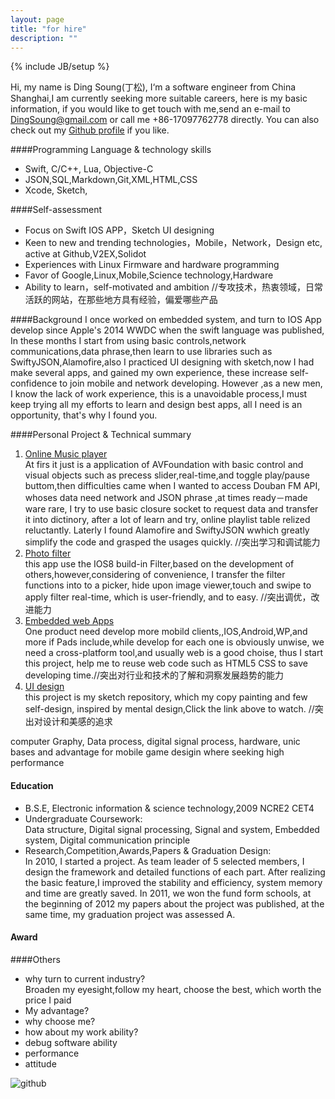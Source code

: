 ```yaml
---
layout: page
title: "for hire"
description: ""
---
```

{% include JB/setup %}

Hi, my name is Ding Soung(丁松), I‘m a software engineer from China Shanghai,I am currently seeking more suitable careers, here is my basic information, if you would like to get touch with me,send an e-mail to [DingSoung@gmail.com](mailto://DingSoung@gmail.com) or call me +86-17097762778 directly. You can also check out my [Github profile](https://github.com/DingSoung) if you like.

####Programming Language & technology skills

* Swift, C/C++, Lua, Objective-C
* JSON,SQL,Markdown,Git,XML,HTML,CSS
* Xcode, Sketch,

####Self-assessment
* Focus on Swift IOS APP，Sketch UI designing
* Keen to new and trending technologies，Mobile，Network，Design etc, active at Github,V2EX,Solidot
* Experiences with Linux Firmware and hardware programming
* Favor of Google,Linux,Mobile,Science technology,Hardware
* Ability to learn，self-motivated and ambition
//专攻技术，热衷领域，日常活跃的网站，在那些地方具有经验，偏爱哪些产品


####Background
I once worked on embedded system, and turn to IOS App develop since Apple's 2014 WWDC when the swift language was published, In these months I start from using basic controls,network communications,data phrase,then learn to use libraries such as SwiftyJSON,Alamofire,also I practiced UI designing with sketch,now I had make several apps, and gained  my own experience, these increase self-confidence to join mobile and network developing. However ,as a new men, I know the lack of work experience, this is a unavoidable process,I must keep trying all my efforts to learn and design best apps, all I need is an opportunity, that's why I found you.

####Personal Project & Technical summary

1. [Online Music player](https://github.com/DingSoung/music)  
At firs it just is a application of AVFoundation with basic control and visual objects such as precess slider,real-time,and toggle play/pause buttom,then difficulties came when I wanted to access Douban FM API, whoses data need network and JSON phrase ,at times ready－made ware rare, I try to use basic closure socket to request data and transfer it into dictinory, after a lot of learn and try, online playlist table relized reluctantly. Laterly I found Alamofire and SwiftyJSON wwhich greatly simplify the code and grasped the usages quickly.   //突出学习和调试能力
2. [Photo filter](https://github.com/DingSoung/photo)  
this app use the IOS8 build-in Filter,based on the development of others,however,considering of convenience, I transfer the filter functions into to a picker, hide upon image viewer,touch and swipe to apply filter real-time, which is user-friendly, and to easy. //突出调优，改进能力
3. [Embedded web Apps](https://github.com/DingSoung/webApp)  
One product need develop more mobild clients,,IOS,Android,WP,and more if Pads include,while develop for each one is obviously unwise, we need a cross-platform tool,and usually web is a good choise, thus I start this project, help me to reuse web code such as HTML5 CSS to save developing time.//突出对行业和技术的了解和洞察发展趋势的能力
4. [UI design](https://github.com/DingSoung/design)  
this project is my sketch repository, which my copy painting and few self-design, inspired by mental design,Click the link above to watch.  //突出对设计和美感的追求

computer Graphy, Data process, digital signal process, hardware,  unic bases and advantage  for mobile game desigin where seeking high performance

#### Education
* B.S.E, Electronic information & science technology,2009 NCRE2 CET4 
* Undergraduate Coursework:  
Data structure, Digital signal processing, Signal and system, Embedded system, Digital communication principle
* Research,Competition,Awards,Papers & Graduation Design:  
In 2010, I started a project. As team leader of 5 selected members, I design the framework and detailed functions of each part. After realizing the basic feature,I improved the stability and efficiency, system memory and time are greatly saved. In 2011, we won the fund form schools, at the beginning of 2012 my papers about the project was published, at the same time, my graduation project was assessed A.

#### Award

####Others
* why turn to current industry?  
Broaden my eyesight,follow my heart, choose the best, which worth the price I paid
* My advantage?  
* why choose me?
* how about my work ability?
* debug software ability
* performance
* attitude

![github](https://raw.githubusercontent.com/DingSoung/dingsoung.github.com/master/attach/githubUrl.png)
